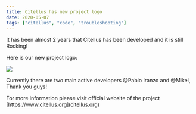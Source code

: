 ```yaml
---
title: Citellus has new project logo
date: 2020-05-07
tags: ["citellus", "code", "troubleshooting"]
---
```


It has been almost 2 years that Citellus has been developed and it is still Rocking!  

Here is our new project logo:

<img src="https://zerodayz.gitlab.io/img/citellus-logo-project.png"/>


Currently there are two main active developers @Pablo Iranzo and @Mikel, Thank you guys!


For more information please visit official website of the project [https://www.citellus.org](citellus.org)
